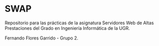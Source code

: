 # SWAP
Repositorio para las prácticas de la asignatura Servidores Web de Altas Prestaciones del Grado en Ingeniería Informática de la UGR.

Fernando Flores Garrido - Grupo 2.
